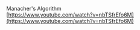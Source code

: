 
Manacher's Algorithm  
[https://www.youtube.com/watch?v=nbTSfrEfo6M](https://www.youtube.com/watch?v=nbTSfrEfo6M)

